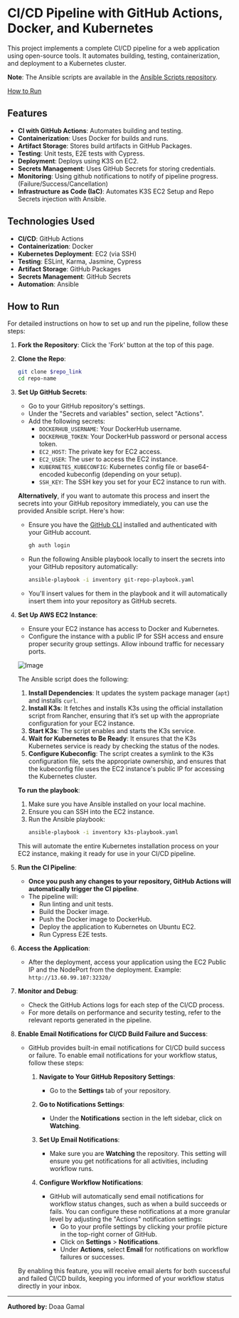# CI/CD Pipeline with GitHub Actions, Docker, and Kubernetes

This project implements a complete CI/CD pipeline for a web application using open-source tools. It automates building, testing, containerization, and deployment to a Kubernetes cluster.

 **Note**: The Ansible scripts are available in the [Ansible Scripts repository](https://github.com/Doddg10/Ansible-Scripts).

[How to Run](#how-to-run-steps)

## Features

- **CI with GitHub Actions**: Automates building and testing.
- **Containerization**: Uses Docker for builds and runs.
- **Artifact Storage**: Stores build artifacts in GitHub Packages.
- **Testing**: Unit tests, E2E tests with Cypress.
- **Deployment**: Deploys using K3S on EC2.
- **Secrets Management**: Uses GitHub Secrets for storing credentials.
- **Monitoring**: Using github notifications to notify of pipeline progress. (Failure/Success/Cancellation)
- **Infrastructure as Code (IaC)**: Automates K3S EC2 Setup and Repo Secrets injection with Ansible.

## Technologies Used

- **CI/CD**: GitHub Actions
- **Containerization**: Docker
- **Kubernetes Deployment**: EC2 (via SSH)
- **Testing**: ESLint, Karma, Jasmine, Cypress
- **Artifact Storage**: GitHub Packages
- **Secrets Management**: GitHub Secrets
- **Automation**: Ansible

## How to Run

For detailed instructions on how to set up and run the pipeline, follow these steps:

1. **Fork the Repository**: Click the 'Fork' button at the top of this page.
2. **Clone the Repo**: 
   ```bash
   git clone $repo_link
   cd repo-name
3. **Set Up GitHub Secrets**: 
   - Go to your GitHub repository's settings.
   - Under the "Secrets and variables" section, select "Actions".
   - Add the following secrets:
     - `DOCKERHUB_USERNAME`: Your DockerHub username.
     - `DOCKERHUB_TOKEN`: Your DockerHub password or personal access token.
     - `EC2_HOST`: The private key for EC2 access.
     - `EC2_USER`: The user to access the EC2 instance.
     - `KUBERNETES_KUBECONFIG`: Kubernetes config file or base64-encoded kubeconfig (depending on your setup).
     - `SSH_KEY`: The SSH key you set for your EC2 instance to run with.

   **Alternatively**, if you want to automate this process and insert the secrets into your GitHub repository immediately, you can use the provided Ansible script. Here's how:

   - Ensure you have the [GitHub CLI](https://cli.github.com/) installed and authenticated with your GitHub account.
     ```bash
     gh auth login
     ```
   - Run the following Ansible playbook locally to insert the secrets into your GitHub repository automatically:
     ```bash
     ansible-playbook -i inventory git-repo-playbook.yaml 
     ```
   - You'll insert values for them in the playbook and it will automatically insert them into your repository as GitHub secrets.

4. **Set Up AWS EC2 Instance**:
   - Ensure your EC2 instance has access to Docker and Kubernetes.
   - Configure the instance with a public IP for SSH access and ensure proper security group settings. Allow inbound traffic for necessary ports.

   ![Image](https://github.com/user-attachments/assets/c13b5566-a7ea-4dd2-aece-ab6cd452fb1b)

   The Ansible script does the following:
   1. **Install Dependencies**: It updates the system package manager (`apt`) and installs `curl`.
   2. **Install K3s**: It fetches and installs K3s using the official installation script from Rancher, ensuring that it’s set up with the appropriate configuration for your EC2 instance.
   3. **Start K3s**: The script enables and starts the K3s service.
   4. **Wait for Kubernetes to Be Ready**: It ensures that the K3s Kubernetes service is ready by checking the status of the nodes.
   5. **Configure Kubeconfig**: The script creates a symlink to the K3s configuration file, sets the appropriate ownership, and ensures that the kubeconfig file uses the EC2 instance's public IP for accessing the Kubernetes cluster.

   **To run the playbook**:
   1. Make sure you have Ansible installed on your local machine.
   2. Ensure you can SSH into the EC2 instance.
   3. Run the Ansible playbook:
      ```bash
      ansible-playbook -i inventory k3s-playbook.yaml
      ```

   This will automate the entire Kubernetes installation process on your EC2 instance, making it ready for use in your CI/CD pipeline.

5. **Run the CI Pipeline**:
   - **Once you push any changes to your repository, GitHub Actions will automatically trigger the CI pipeline**.
   - The pipeline will:
     - Run linting and unit tests.
     - Build the Docker image.
     - Push the Docker image to DockerHub.
     - Deploy the application to Kubernetes on Ubuntu EC2.
     - Run Cypress E2E tests.

6. **Access the Application**:
   - After the deployment, access your application using the EC2 Public IP and the NodePort from the deployment. Example: `http://13.60.99.107:32320/`

7. **Monitor and Debug**:
   - Check the GitHub Actions logs for each step of the CI/CD process.
   - For more details on performance and security testing, refer to the relevant reports generated in the pipeline.

8. **Enable Email Notifications for CI/CD Build Failure and Success**:
   - GitHub provides built-in email notifications for CI/CD build success or failure. To enable email notifications for your workflow status, follow these steps:
   
     1. **Navigate to Your GitHub Repository Settings**:
        - Go to the **Settings** tab of your repository.
   
     2. **Go to Notifications Settings**:
        - Under the **Notifications** section in the left sidebar, click on **Watching**.
   
     3. **Set Up Email Notifications**:
        - Make sure you are **Watching** the repository. This setting will ensure you get notifications for all activities, including workflow runs.
   
     4. **Configure Workflow Notifications**:
        - GitHub will automatically send email notifications for workflow status changes, such as when a build succeeds or fails. You can configure these notifications at a more granular level by adjusting the "Actions" notification settings:
          - Go to your profile settings by clicking your profile picture in the top-right corner of GitHub.
          - Click on **Settings** > **Notifications**.
          - Under **Actions**, select **Email** for notifications on workflow failures or successes.

   By enabling this feature, you will receive email alerts for both successful and failed CI/CD builds, keeping you informed of your workflow status directly in your inbox.

---

**Authored by:** Doaa Gamal
